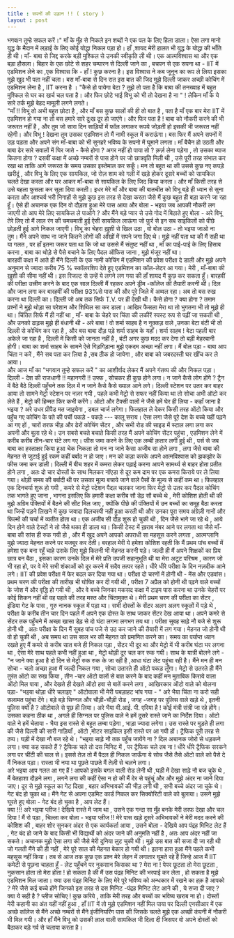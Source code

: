 ```yaml
---
title : सपनों की उड़ान !! ( story )
layout : post
---
```

भगवiन तुम्हे सफल करें।"   माँ के मुँह से निकले इन शब्दों ने एक पल के लिए हिला डाला। ऐसा लगा मानो युद्ध के मैदान में लड़ाई के लिए कोई योद्धा निकल पड़ा हो। हाँ ,शायद मेरी हालत भी युद्ध के योद्धा की भाँति ही थी।  माँ- बाबा से जिद्द करके बड़ी मुश्किल से उनकी स्वीकृति ली थी। एक आत्मविश्वास था और एक बड़ा हौसला।  बिहार के एक छोटे से शहर चम्पारन से दिल्ली जाने का , बचपन से एक सपना था - IIT में एडमिशन लेने का ,एक विश्वास कि - हाँ ! कुछ करना है। इस विश्वास ने कब जूनून का रूप ले लिया इसका मुझे खुद  भी पता नहीं चला।  बस माँ-बाबा से दिन रात इस बात की जिद मुझे दिल्ली जाकर अच्छी कोचिंग में एडमिशन लेना है , IIT करना है । 
"कैसे हो पायेगा बेटा ? तुझे तो पता है कि  बाबा की तनख्वाह में  बहुत मुश्किल से घर का खर्च चल पता है।  और फिर छोटे भाई विभू को भी तो देखना है ना "  ! लेकिन माँ के ये सारे तर्क मुझे बेहद मामूली लगने लगते।  
"माँ !! विभू तो अभी बहुत छोटा है , और माँ बस कुछ सालों की ही तो बात है , पता है माँ एक बार मेरा IIT में एडमिशन हो गया ना तो बस हमारे सारे दुःख दूर हो जाएंगे।  और फिर पता है ! बाबा को नौकरी करने की भी जरूरत नहीं  है , और तुम  जो सारा दिन साड़ियों में फॉल लगाकर रूपये जोड़ती हो इसकी भी जरूरत नहीं रहेगी।  और विभू ! देखना तुम उसका एडमिशन तो मैं नामी स्कूल में कराऊंगा।  बस फिर मैं अपने सपनों  में उड़ पड़ता और अपने संग माँ-बाबा को भी सुनहरे भविष्य के सपनो में घूमाने लगता। 
माँ बैचैन हो उठती और बाबा ढेर सारे सवालों में घिर जाते - कैसे होगा ? अगर नहीं हो पाया तो ? 
क़र्ज़ लेना पड़ेगा , तो उसका ब्याज कितना होगा ? 
दसवीं कक्षा में अच्छे नम्बरों से पास होने पर जो छात्रवृति मिली थी , उसे पूरी तरह संभाल  कर रखा था ताकि आगे जरूरत के समय उसका इस्तेमाल कर सकूँ।  मन तो बहुत था की उससे कुछ नए कपड़े खरीदूं , और विभू के लिए एक सायकिल, जो रोज़ शाम को गली में खड़े होकर दूसरे बच्चों को सायकिल चलते देखा करता और घर आकर माँ-बाबा से सायकिल के लिए जिद किया करता।  और माँ  किसी तरह से उसे बहला फुसला  कर सुला दिया करती। 
इधर मेरे माँ और बाबा की बातचीत को विभू बड़े ही ध्यान से सुना करता और आश्चर्य भरी निगाहों से मुझे कुछ इस तरह से देखा करता जैसे मैं कुछ बहुत ही बड़ा करने जा रहा हूँ।  ऐसे ही अचानक एक दिन वो दौड़ता हुआ मेरे पास आया और बोला - भइया जब आपकी नौकरी लग जाएगी तो आप मेरे लिए सायकिल  ले पाओगे ? और मैंने बड़े प्यार से उसे गोद  में बिठाते हुए बोला - अरे विभू तेरे लिए तो मैं लाल रंग की चमचमाती हुई ऐसी सायकिल लाऊंगा जो फुर्र  से  इन सब साइकिलों  को पीछे छोड़ती हुई आगे निकल जाएगी।  विभू का चेहरा ख़ुशी  से खिल उठा , वो बोल उठा - तो भइया जाओ ना तुम। 
मैंने अपने साथ ना जाने कितने लोगों की आँखों में सपने जगा दिए थे।  मुझे नहीं पता था की मैं सही था या गलत , पर हाँ इतना जरूर पता था कि जो था उससे मैं संतुष्ट नहीं था , माँ का पाई-पाई के लिए हिसाब करना , बाबा का थोड़े से पैसे बचाने के लिए पैदल ऑफिस जाना  , मुझे मंजूर नहीं था।  
बारहवीं कक्षा में आते ही मैंने दिल्ली के एक नामी कोचिंग में एडमिशन की प्रवेश परीक्षा दे डाली और मुझे अपने अनुमान से ज्यादा करीब 75 % स्कॉलरशिप देते हुए एडमिशन का कॉल-लेटर आ गया।  मेरी , माँ-बाबा की ख़ुशी की सीमा नहीं थी।  इस रिजल्ट से उन्हें ये लगने लग गया की हाँ शायद मैं कुछ कर सकता हूँ।  बारहवीं की परीक्षा उत्त्रीण करने के बाद एक साल दिल्ली मैं रहकर अपने ड्रीम -कॉलेज की तैयारी करनी थी।  दिल और जान लगा कर बारहवीं की परीक्षा 93%से पास की और पूरे  जिले में अव्वल रहा।  अब तो बस रुख करना था दिल्ली का।  दिल्ली जो अब तक सिर्फ T.V. पर ही देखी थी।  कैसे होगा ? क्या होगा ? तमाम प्रश्नों ने मुझे थोड़ा सा परेशान और शिथिल सा कर डाला।  आखिर फैसला मेरा था तो भुगतना भी तो मुझे ही था। चिंतित सिर्फ मैं ही नहीं था , माँ- बाबा के चेहरे पर चिंता की लकीरें स्पस्ट रूप से पढ़ीं जा सकती थी , और उनको ढाढ़स मुझे ही बंधानी थी - अरे बाबा !  वो शर्मा साहब है न नुक्कड़ वाले ,उनका बेटा बंटी भी तो दिल्ली से कोचिंग कर रहा है , और बस बाबा दौड़ पड़े शर्मा साहब के यहाँ। 
शर्मा साहब ! बेटा पहली बार अकेले जा रहा है , दिल्ली में किसी को जानता नहीं है , बंटी  अगर कुछ मदद कर देगा तो बड़ी मेहरबानी होगी।  बाबा का शर्मा साहब के सामने ऐसे गिड़गिड़ाना मुझे एकदम अच्छा नहीं लगा।  मैं बोल पड़ा - बाबा आप चिंता न करें , मैंने सब पता कर लिया है ,सब ठीक हो जायेगा , और बाबा को जबरदस्ती घर खींच कर ले आया।  
और आज माँ का "भगवान तुम्हे सफल करें " का आशीर्वाद लेकर मैं अपने गंतव्य की और निकल पड़ा। 
दिल्ली - देश की राजधानी !! महानगरी !! उफ्फ , सोचकर ही कुछ होने लगा।  न जाने कैसे लोग होंगे ? ट्रैन में बैठे बैठे दिल्ली पहुँचने तक दिल में न जाने कैसे कैसे ख्याल आने लगे।  दिल्ली स्टेशन पर उतर कर बाहर आया तो सामने मेट्रो स्टेशन पर नज़र गयी ,  पहले कभी मेट्रो से सफर नहीं किया था  तो सोचा अभी ऑटो कर लेते हैं , मेट्रो की हिम्मत फिर कभी करेंगे।  ऑटो और टैक्सी वालों ने जैसे हमें घेर ही लिया - कहाँ जाना है भइया ? अरे उधर प्रीपैड मत जाइयेगा , डबल चार्ज लगेगा।  फिलहाल ले देकर किसी तरह ऑटो किया और पहुँच गए कोचिंग के पते की पर्ची पकड़े - पकड़े --- कालू सराय। 
ऐसा लगा जैसे पूरे  देश के बच्चे यहीं पढ़ने आ गए हों , चारों तरफ भीड़ और ढेरों कोचिंग सेंटर , और सभी रोड की साइड  में स्टाल लगा लगा कर  अपनी और बुला रहे थे।  उन सबसे बचते बचाते किसी तरह मैं अपने कोचिंग सेंटर पहुंचा , एडमिशन लेने में करीब करीब तीन-चार घंटे लग गए।  फीस जमा करने के लिए एक लम्बी क़तार लगी हुई थी , पर्स  से जब बाबा का हस्ताक्षर किया हुआ चेक निकला तो मन ना  जाने कैसा अजीब सा होने लगा , लगा जैसे बाबा की मेहनत से जुटाई हुई रकम कहीं बर्बाद न हो जाए। 
मन को कड़ा करके अपने आत्मविश्वास को झकझोर के फीस जमा कर डाली।  दिल्ली में  बीच शहर में कमरा लेकर पढ़ाई  करना आपने सामर्थ्य से बाहर होता प्रतीत होने लगा , अतः दो चार दोस्तों के साथ मिलकर नॉएडा से दूर कम दाम पर एक कमरा किराये  पर ले लिया गया।  थोड़ी समय की बर्बादी थी पर उसका मूल्य बचाये जाने वाले पैसों के मूल्य से कहीं कम था।  फिलहाल एक दिनचर्या शुरू हो गयी , कमरे से मेट्रो स्टेशन पैदल चलकर जाना फिर मेट्रो से उतर कर पैदल कोचिंग तक भागते हुए जाना , भागना इसलिए कि हमारी कक्षा  करीब सौ डेढ़ सौ बच्चे थे , मेरी कोशिश होती थी की मुझे अग्रिम पंक्तियों  में बैठने की सीट मिल जाए , क्योंकि पीछे की  पंक्तियों  में उन बच्चों का  समूह बैठा करता था जिन्हें पड़ने लिखने में कुछ जयादा दिलचस्पी नहीं हुआ करती थी और उनका पूरा समय अंग्रेज़ी गानों और फिल्मों की चर्चा में  व्यतीत होता था। 
एक अजीब सी दौड़ शुरू हो चुकी थी , दिन जैसे भागे जा रहे थे , आये दिन होने वाले टेस्टों ने तो जैसे थका ही डाला था। किसी टेस्ट में ख़राब नंबर आने पर लगता था जैसे माँ-बाबा की सांस ही रुक गयी हो , और मैं खुद अपने आपको अपराधी  सा महसूस करने लगता , आत्मग्लानि मुझे ज्यादा मेहनत करने पर मजबूर कर देती।  बरहाल मेरी ये हमेशा कोशिश रहती कि मैं प्रथम पांच बच्चों में हमेशा एक बना रहूँ चाहे उसके लिए मुझे कितनी भी मेहनत करनी पड़े।  जल्दी ही मैं अपने शिक्षकों का प्रिय छात्र बन बैठा , इसका कारण उनके दिल में मेरे प्रति उपजी सहानुभूति थी या मेरा अटूट परिश्रम , कारण जो भी रहा हो,  पर वे मेरे सभी शंकाओं को दूर करने में सदैव तत्पर रहते। धीरे धीरे परीक्षा के दिन नज़दीक आने लगे। IIT की प्रवेश परीक्षा में फेर बदल कर दिया गया था।  परीक्षा दो चरणों में होनी थी - मेंस  और एडवांस।  प्रथम चरण की परीक्षा की तारीख भी घोषित कर दी गयी थी , परीक्षा 7  अप्रैल को होनी थी पढ़ने  वाले बच्चों के जोश में और वृद्धि हो गयी थी , और वे बच्चे जिनका मकसद कक्षा में टाइम पास करना था उनके चेहरों पर कोई शिकन नहीं थी वह पहले की तरह मस्त और चिंतामुक्त थे।  मेरी प्रथम चरण की परीक्षा का सेंटर , इंडिया गेट के पास , गुरु नानक स्कूल में पड़ा था।  सभी दोस्तों के सेंटर अलग अलग स्कूलों में पड़े थे , परीक्षा के करीब तीन चार दिन पहले मैं अपने एक दोस्त के साथ जाकर सेंटर देख आया था।  अपने कमरे से सेंटर तक पहुँचने में अच्छा खासा डेढ़ से दो घंटा लगना  लगभग तय था।  परीक्षा सुबह साढ़े नौ बजे से शुरू होनी थी , अतः परीक्षा के दिन मैं सुबह पांच पजे से उठ कर जाने की तैयारी में लग गया।  मेहनत  जो होनी थी वो हो चुकी थी , अब समय था उस साल भर की मेहनत  को प्रमाणित करने का।   समय का पर्याप्त ध्यान रखते हुए मैं कमरे से करीब सात बजे ही निकल पड़ा , सेंटर भी दूर था और मेट्रो में भी करीब घंटा भर लगना था , ऐसा मेरे साथ पहले कभी नहीं हुआ था , मेट्रो थोड़ी दूर चल कर रुक गयी। साथ के यात्री बोलने लगे - "न जाने क्या हुआ है दो दिन से मेट्रो रुक रुक के जा रही है ,आधा घंटा लेट  पहुंचा रही है।  मैंने मन ही मन सोचा - चलो अच्छा हुआ मैं जल्दी निकल गया , सोचा उतारते ही ऑटो पकड़ लूँगा।  मेट्रो से उतरते ही मैंने तुरंत ऑटो का रुख किया , तीन -चार  ऑटो वालों से बात करने के बाद कहीं मन मुताबिक किराये वाला ऑटो मिल पाया , और देखते ही देखते ऑटो हवा से बातें करने लगा , आखिरकार ऑटो वाले को बोलना पड़ा- "भइया थोड़ा धीरे चलाइए " ऑटोवाला भी मेरी घबड़ाहट भांप गया - " अरे भैया चिंता ना  करो सही सलामत पहुंचा देंगे। 
बड़े बड़े सिग्नल  और चौड़ी-चौड़ी रोड , जगह -जगह पर पुलिस वाले खड़े थे , इतनी पुलिस क्यों है ? ऑटोवाले से पूछ ही लिया।  अरे भैया वी.आई. पी. एरिया है ! कोई मंत्री संत्री  जा रहे होंगे।  उसका कहना ठीक था , अगले ही सिग्नल पर पुलिस वाले ने हमें दूसरे रास्ते  जाने का निर्देश दिया।  ऑटो वाले ने हमें चेताया - भैया इस रास्ते से बहुत लम्बा पड़ेगा , भाड़ा ज्यादा लगेगा। उस रास्ते पर मुड़ते ही लगा की जैसे दिल्ली की सारी गाड़ियाँ , ऑटो ,मोटर साइकिल इसी रास्ते पर आ गयी हों।  ट्रैफिक पूरी तरह से ठप्प।  घड़ी में देखा नौ बज रहे थे।  "भइया साढ़े नौ तक पहुँच जायेंगे ना ? दिल अचानक जोरो से धड़कने लगा। 
क्या कह सकते हैं ? ट्रैफिक चले तो दस मिनिट में , पर ट्रैफिक चले तब ना ! धीरे धीरे ट्रैफिक सरकने लगा पर चींटी की चाल से।  इससे तेज़ तो मैं पैदल ही निकल जाऊँगा ये सोच जैसे तैसे ऑटो वाले को पैसे दे मैं निकल पड़ा।  रास्ता भी नया था पूछते पाछते मैं तेज़ी से चलने लगा।  
अरे भइया आप गलत आ गए हैं ! आपको इसके बगल वाली रोड लेनी थी ,घड़ी  में  देखा साढ़े नौ बज चुके थे , मैं बेतहाशा दौड़ने लगा , लगने लगा की कहीं ऐसा न हो की मैं देर से पहुंचूं और और मुझे अंदर ना जाने दिया जाए।  दूर से मुझे स्कूल का गेट दिखा , बहार अभिभावकों की भीड़ लगी थी , सभी बच्चे अंदर जा चुके थे।  गेट बंद हो चुका था। मैंने गेट से अपना  एडमिट कार्ड निकल कर सिक्योरिटी वाले को बुलाया। उसने मुझे घूरते हुए बोला - गेट बंद हो चुका है , आप लेट हैं।  
क्या !!! अरे भइया प्लीज ! देखिये रास्ते में जाम था , उसने एक गन्दा सा मुँह बनके मेरी तरफ देखा और चल दिया ! मैं रो पड़ा , चिल्ला कर बोला - भइया प्लीज !! मेरे पास खड़े दूसरे अभिभावकों ने मेरी मदद करने की कोशिश की , बाहर शोर सुनकर अंदर से एक कार्यकर्ता  आया , उसने बोला  - देखिये आप  पंद्रह मिनिट लेट हैं , गेट बंद हो जाने के बाद किसी भी विद्यार्थी को अंदर जाने की अनुमति नहीं है , अतः आप  अंदर नहीं जा सकते। 
अचानक मुझे ऐसा लगा की जैसे मेरी दुनिया लुट चुकी थी।   मुझे उस बात की सजा दी जा रही थी जो गलती मैंने की ही नहीं , मेरे पूरे साल की मेहनत बेकार हो गयी थी।  इतना हारा  हुआ मैंने पहले कभी महसूस नहीं किया। तब से आज तक कुछ एक प्रश्न मेरे ज़ेहन में लगातार घूमते  रहे  हैं जिन्हे आज  मैं IIT कमेटी से पूछना चाहता हूँ - लेट पहुँचने पर नुकसान  किसका था ? मेरा ना ! पेपर छूटता तो मेरा छूटता , नुकसान  होता तो मेरा होता ! हो सकता है की मैं उस पंद्रह मिनिट की भरपाई कर लेता , हो सकता है मुझे एडमिशन मिल जाता।  क्या  उस पंद्रह मिनिट के लिए  मेरे पूरे भविष्य को अन्धकार में रखने का हक़  है आपको ?
मेरे जैसे कई बच्चे होंगे जिनको इस तरह से दस मिनिट -पंद्रह मिनिट लेट आने की , ये सजा दी जाए ?  क्या ये सही है ? प्लीज सोचिए ! कुछ करिये , ताकि मेरी तरह और बच्चों का भविष्य खराब ना  हो। 
दोस्तों मेरी कहानी का अंत यहीं नहीं हुआ , हाँ IIT में तो मुझे एडमिशन नहीं मिल पाया पर दिल्ली एनसीआर  में एक अच्छे कॉलेज से मैंने अच्छे नम्बरों से मैंने इंजीनियरिंग पास की जिसके चलते मुझे एक अच्छी कंपनी में नौकरी भी मिल गयी।  और हाँ  मैंने विभू को उसकी लाल वाली सायकिल भी दिला दी जिसपर  वो अपने दोस्तों को बैठाकर  बड़े गर्व से चलाया करता है। 
